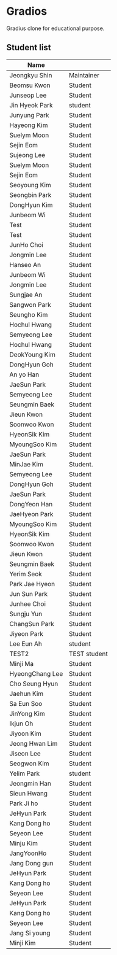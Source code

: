 # Gradios

Gradius clone for educational purpose.

## Student list

| Name         |            |
|--------------|------------|
| Jeongkyu Shin| Maintainer |
| Beomsu Kwon  | Student    |
| Junseop Lee| Student    |
| Jin Hyeok Park| student   |
| Junyung Park | Student |
| Hayeong Kim| Student |
| Suelym Moon  | Student    |
| Sejin Eom    | Student    |
| Sujeong Lee    | Student     |
| Suelym Moon  | Student    |
| Sejin Eom    | Student    |
| Seoyoung Kim| Student     |
| Seongbin Park| Student    |
| DongHyun Kim | Student    |
| Junbeom Wi | Student  |
| Test         | Student    |
| Test         | Student    |
| JunHo Choi   | Student    |
| Jongmin Lee  | Student    |
| Hanseo An    | Student    |
| Junbeom Wi | Student  |
| Jongmin Lee  | Student    |
| Sungjae An| Student |
| Sangwon Park| Student |
| Seungho Kim  | Student    |
| Hochul Hwang | Student    |
| Semyeong Lee|Student|
| Hochul Hwang | Student    |
| DeokYoung Kim | Student|
| DongHyun Goh | Student    |
| An yo Han    | Student   |
| JaeSun Park  | Student   |
| Semyeong Lee|Student|
| Seungmin Baek| Student	  |
| Jieun Kwon   | Student    |
| Soonwoo Kwon | Student    |
| HyeonSik Kim | Student   |
| MyoungSoo Kim| Student    |
| JaeSun Park  | Student   |
| MinJae Kim   | Student.  |
| Semyeong Lee|Student|
| DongHyun Goh | Student    |
| JaeSun Park  | Student   |
| DongYeon Han | Student |
|JaeHyeon Park |   Student   |
| MyoungSoo Kim| Student    |
| HyeonSik Kim | Student   |
| Soonwoo Kwon | Student    |
| Jieun Kwon   | Student    |
| Seungmin Baek| Student	  |
| Yerim Seok | Student |
|Park Jae Hyeon | Student |
| Jun Sun Park | Student |
| Junhee Choi | Student |
| Sungju Yun   | Student    |
| ChangSun Park | Student |
| Jiyeon Park  | Student    |
| Lee Eun Ah | student |
| TEST2        | TEST student |
| Minji Ma | Student |
| HyeongChang Lee | Student |
|Cho Seung Hyun| Student |
| Jaehun Kim   | Student |
| Sa Eun Soo | Student |
| JinYong Kim | Student |
| Ikjun Oh | Student |
| Jiyoon Kim | Student |
| Jeong Hwan Lim | Student  |
| Jiseon Lee | Student |
| Seogwon Kim | Student |
|Yelim Park    | student |
| Jeongmin Han | Student |
| Sieun Hwang | Student |
| Park Ji ho | Student |
| JeHyun Park  | Student |
| Kang Dong ho| Student|
| Seyeon Lee | Student | 
| Minju Kim | Student |
|JangYoonHo | Student |
| Jang Dong gun | Student |
| JeHyun Park  | Student |
| Kang Dong ho| Student|
| Seyeon Lee | Student |
| JeHyun Park  | Student |
| Kang Dong ho| Student|
| Seyeon Lee | Student |
|Jang Si young  | Student |
| Minji Kim | Student |

